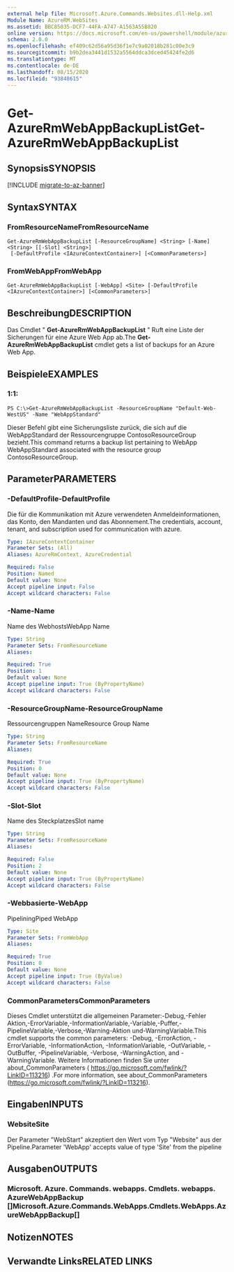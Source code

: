 ```yaml
---
external help file: Microsoft.Azure.Commands.Websites.dll-Help.xml
Module Name: AzureRM.WebSites
ms.assetid: BBC85035-DCF7-44FA-A747-A1563A55B820
online version: https://docs.microsoft.com/en-us/powershell/module/azurerm.websites/get-azurermwebappbackuplist
schema: 2.0.0
ms.openlocfilehash: ef409c62d56a95d36f1e7c9a02018b281c00e3c9
ms.sourcegitcommit: b9b2dea3441d1532a5564ddca3dced45424fe2d6
ms.translationtype: MT
ms.contentlocale: de-DE
ms.lasthandoff: 08/15/2020
ms.locfileid: "93848615"
---
```

# <span data-ttu-id="9094e-101">Get-AzureRmWebAppBackupList</span><span class="sxs-lookup"><span data-stu-id="9094e-101">Get-AzureRmWebAppBackupList</span></span>

## <span data-ttu-id="9094e-102">Synopsis</span><span class="sxs-lookup"><span data-stu-id="9094e-102">SYNOPSIS</span></span>

[!INCLUDE [migrate-to-az-banner](../../includes/migrate-to-az-banner.md)]

## <span data-ttu-id="9094e-103">Syntax</span><span class="sxs-lookup"><span data-stu-id="9094e-103">SYNTAX</span></span>

### <span data-ttu-id="9094e-104">FromResourceName</span><span class="sxs-lookup"><span data-stu-id="9094e-104">FromResourceName</span></span>
```
Get-AzureRmWebAppBackupList [-ResourceGroupName] <String> [-Name] <String> [[-Slot] <String>]
 [-DefaultProfile <IAzureContextContainer>] [<CommonParameters>]
```

### <span data-ttu-id="9094e-105">FromWebApp</span><span class="sxs-lookup"><span data-stu-id="9094e-105">FromWebApp</span></span>
```
Get-AzureRmWebAppBackupList [-WebApp] <Site> [-DefaultProfile <IAzureContextContainer>] [<CommonParameters>]
```

## <span data-ttu-id="9094e-106">Beschreibung</span><span class="sxs-lookup"><span data-stu-id="9094e-106">DESCRIPTION</span></span>
<span data-ttu-id="9094e-107">Das Cmdlet " **Get-AzureRmWebAppBackupList** " Ruft eine Liste der Sicherungen für eine Azure Web App ab.</span><span class="sxs-lookup"><span data-stu-id="9094e-107">The **Get-AzureRmWebAppBackupList** cmdlet gets a list of backups for an Azure Web App.</span></span>

## <span data-ttu-id="9094e-108">Beispiele</span><span class="sxs-lookup"><span data-stu-id="9094e-108">EXAMPLES</span></span>

### <span data-ttu-id="9094e-109">1:</span><span class="sxs-lookup"><span data-stu-id="9094e-109">1:</span></span>
```
PS C:\>Get-AzureRmWebAppBackupList -ResourceGroupName "Default-Web-WestUS" -Name "WebAppStandard"
```

<span data-ttu-id="9094e-110">Dieser Befehl gibt eine Sicherungsliste zurück, die sich auf die WebAppStandard der Ressourcengruppe ContosoResourceGroup bezieht.</span><span class="sxs-lookup"><span data-stu-id="9094e-110">This command returns a backup list pertaining to WebApp WebAppStandard associated with the resource group ContosoResourceGroup.</span></span>

## <span data-ttu-id="9094e-111">Parameter</span><span class="sxs-lookup"><span data-stu-id="9094e-111">PARAMETERS</span></span>

### <span data-ttu-id="9094e-112">-DefaultProfile</span><span class="sxs-lookup"><span data-stu-id="9094e-112">-DefaultProfile</span></span>
<span data-ttu-id="9094e-113">Die für die Kommunikation mit Azure verwendeten Anmeldeinformationen, das Konto, den Mandanten und das Abonnement.</span><span class="sxs-lookup"><span data-stu-id="9094e-113">The credentials, account, tenant, and subscription used for communication with azure.</span></span>

```yaml
Type: IAzureContextContainer
Parameter Sets: (All)
Aliases: AzureRmContext, AzureCredential

Required: False
Position: Named
Default value: None
Accept pipeline input: False
Accept wildcard characters: False
```

### <span data-ttu-id="9094e-114">-Name</span><span class="sxs-lookup"><span data-stu-id="9094e-114">-Name</span></span>
<span data-ttu-id="9094e-115">Name des Webhosts</span><span class="sxs-lookup"><span data-stu-id="9094e-115">WebApp Name</span></span>

```yaml
Type: String
Parameter Sets: FromResourceName
Aliases: 

Required: True
Position: 1
Default value: None
Accept pipeline input: True (ByPropertyName)
Accept wildcard characters: False
```

### <span data-ttu-id="9094e-116">-ResourceGroupName</span><span class="sxs-lookup"><span data-stu-id="9094e-116">-ResourceGroupName</span></span>
<span data-ttu-id="9094e-117">Ressourcengruppen Name</span><span class="sxs-lookup"><span data-stu-id="9094e-117">Resource Group Name</span></span>

```yaml
Type: String
Parameter Sets: FromResourceName
Aliases: 

Required: True
Position: 0
Default value: None
Accept pipeline input: True (ByPropertyName)
Accept wildcard characters: False
```

### <span data-ttu-id="9094e-118">-Slot</span><span class="sxs-lookup"><span data-stu-id="9094e-118">-Slot</span></span>
<span data-ttu-id="9094e-119">Name des Steckplatzes</span><span class="sxs-lookup"><span data-stu-id="9094e-119">Slot name</span></span>

```yaml
Type: String
Parameter Sets: FromResourceName
Aliases: 

Required: False
Position: 2
Default value: None
Accept pipeline input: True (ByPropertyName)
Accept wildcard characters: False
```

### <span data-ttu-id="9094e-120">-Webbasierte</span><span class="sxs-lookup"><span data-stu-id="9094e-120">-WebApp</span></span>
<span data-ttu-id="9094e-121">Pipelining</span><span class="sxs-lookup"><span data-stu-id="9094e-121">Piped WebApp</span></span>

```yaml
Type: Site
Parameter Sets: FromWebApp
Aliases: 

Required: True
Position: 0
Default value: None
Accept pipeline input: True (ByValue)
Accept wildcard characters: False
```

### <span data-ttu-id="9094e-122">CommonParameters</span><span class="sxs-lookup"><span data-stu-id="9094e-122">CommonParameters</span></span>
<span data-ttu-id="9094e-123">Dieses Cmdlet unterstützt die allgemeinen Parameter:-Debug,-Fehler Aktion,-ErrorVariable,-InformationVariable,-Variable,-Puffer,-PipelineVariable,-Verbose,-Warning-Aktion und-WarningVariable.</span><span class="sxs-lookup"><span data-stu-id="9094e-123">This cmdlet supports the common parameters: -Debug, -ErrorAction, -ErrorVariable, -InformationAction, -InformationVariable, -OutVariable, -OutBuffer, -PipelineVariable, -Verbose, -WarningAction, and -WarningVariable.</span></span> <span data-ttu-id="9094e-124">Weitere Informationen finden Sie unter about_CommonParameters ( https://go.microsoft.com/fwlink/?LinkID=113216) .</span><span class="sxs-lookup"><span data-stu-id="9094e-124">For more information, see about_CommonParameters (https://go.microsoft.com/fwlink/?LinkID=113216).</span></span>

## <span data-ttu-id="9094e-125">Eingaben</span><span class="sxs-lookup"><span data-stu-id="9094e-125">INPUTS</span></span>

### <span data-ttu-id="9094e-126">Website</span><span class="sxs-lookup"><span data-stu-id="9094e-126">Site</span></span>
<span data-ttu-id="9094e-127">Der Parameter "WebStart" akzeptiert den Wert vom Typ "Website" aus der Pipeline.</span><span class="sxs-lookup"><span data-stu-id="9094e-127">Parameter 'WebApp' accepts value of type 'Site' from the pipeline</span></span>

## <span data-ttu-id="9094e-128">Ausgaben</span><span class="sxs-lookup"><span data-stu-id="9094e-128">OUTPUTS</span></span>

### <span data-ttu-id="9094e-129">Microsoft. Azure. Commands. webapps. Cmdlets. webapps. AzureWebAppBackup []</span><span class="sxs-lookup"><span data-stu-id="9094e-129">Microsoft.Azure.Commands.WebApps.Cmdlets.WebApps.AzureWebAppBackup[]</span></span>

## <span data-ttu-id="9094e-130">Notizen</span><span class="sxs-lookup"><span data-stu-id="9094e-130">NOTES</span></span>

## <span data-ttu-id="9094e-131">Verwandte Links</span><span class="sxs-lookup"><span data-stu-id="9094e-131">RELATED LINKS</span></span>

